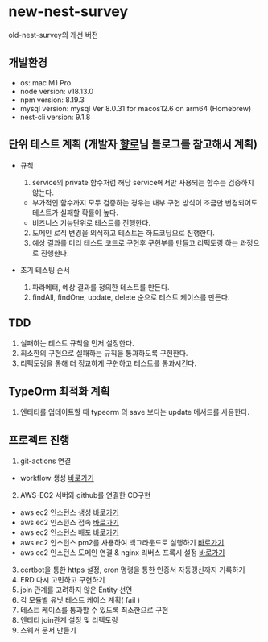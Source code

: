 # new-nest-survey

old-nest-survey의 개선 버전

## 개발환경

- os: mac M1 Pro
- node version: v18.13.0
- npm version: 8.19.3
- mysql version: mysql Ver 8.0.31 for macos12.6 on arm64 (Homebrew)
- nest-cli version: 9.1.8

## 단위 테스트 계획 (개발자 [향로](https://jojoldu.tistory.com/category/%ED%85%8C%EC%8A%A4%ED%8A%B8%EC%BD%94%EB%93%9C)님 블로그를 참고해서 계획)

- 규칙

  1. service의 private 함수처럼 해당 service에서만 사용되는 함수는 검증하지 않는다.

  - 부가적인 함수까지 모두 검증하는 경우는 내부 구현 방식이 조금만 변경되어도 테스트가 실패할 확률이 높다.
  - 비즈니스 기능단위로 테스트를 진행한다.

  2. 도메인 로직 변경을 의식하고 테스트는 하드코딩으로 진행한다.
  3. 예상 결과를 미리 테스트 코드로 구현후 구현부를 만들고 리팩토링 하는 과정으로 진행한다.

- 초기 테스팅 순서
  1. 파라메터, 예상 결과를 정의한 테스트를 만든다.
  2. findAll, findOne, update, delete 순으로 테스트 케이스를 만든다.

## TDD

1. 실패하는 테스트 규칙을 먼저 설정한다.
2. 최소한의 구현으로 실패하는 규칙을 통과하도록 구현한다.
3. 리팩토링을 통해 더 정교하게 구현하고 테스트를 통과시킨다.

## TypeOrm 최적화 계획

1. 엔티티를 업데이트할 때 typeorm 의 save 보다는 update 메서드를 사용한다.

## 프로젝트 진행

1. git-actions 연결

- workflow 생성 [바로가기](https://hssm93.tistory.com/entry/NestJs-%EC%84%A4%EB%AC%B8%EC%A1%B0%EC%82%AC-%EB%AF%B8%EB%8B%88-%ED%94%84%EB%A1%9C%EC%A0%9D%ED%8A%B8-1)

2. AWS-EC2 서버와 github를 연결한 CD구현

- aws ec2 인스턴스 생성 [바로가기](https://hssm93.tistory.com/entry/NestJs-%EC%84%A4%EB%AC%B8%EC%A1%B0%EC%82%AC-%EB%AF%B8%EB%8B%88-%ED%94%84%EB%A1%9C%EC%A0%9D%ED%8A%B8-2-AWS-EC2-%EC%83%9D%EC%84%B1)
- aws ec2 인스턴스 접속 [바로가기](https://hssm93.tistory.com/entry/NestJs-%EC%84%A4%EB%AC%B8%EC%A1%B0%EC%82%AC-%EB%AF%B8%EB%8B%88-%ED%94%84%EB%A1%9C%EC%A0%9D%ED%8A%B8-2-AWS-EC2-%EC%A0%91%EC%86%8D-%EB%B0%8F-%EB%B0%B0%ED%8F%AC)
- aws ec2 인스턴스 배포 [바로가기](https://hssm93.tistory.com/entry/NestJs-%EC%84%A4%EB%AC%B8%EC%A1%B0%EC%82%AC-%EB%AF%B8%EB%8B%88-%ED%94%84%EB%A1%9C%EC%A0%9D%ED%8A%B8-3-AWS-EC2-%EB%B0%B0%ED%8F%AC)
- aws ec2 인스턴스 pm2를 사용하여 백그라운드로 실행하기 [바로가기](https://hssm93.tistory.com/entry/NestJs-%EC%84%A4%EB%AC%B8%EC%A1%B0%EC%82%AC-%EB%AF%B8%EB%8B%88-%ED%94%84%EB%A1%9C%EC%A0%9D%ED%8A%B8-6-AWS-EC2-%EB%B0%B0%ED%8F%AC)
- aws ec2 인스턴스 도메인 연결 & nginx 리버스 프록시 설정 [바로가기](https://hssm93.tistory.com/entry/NestJs-%EC%84%A4%EB%AC%B8%EC%A1%B0%EC%82%AC-%EB%AF%B8%EB%8B%88-%ED%94%84%EB%A1%9C%EC%A0%9D%ED%8A%B8-4-AWS-EC2-%EB%B0%B0%ED%8F%AC-%EB%8F%84%EB%A9%94%EC%9D%B8)

3. certbot을 통한 https 설정, cron 명령을 통한 인증서 자동갱신까지 기록하기
4. ERD 다시 고민하고 구현하기
5. join 관계를 고려하지 않은 Entity 선언
6. 각 모듈별 유닛 테스트 케이스 계획( fail )
7. 테스트 케이스를 통과할 수 있도록 최소한으로 구현
8. 엔티티 join관계 설정 및 리펙토링
9. 스웨거 문서 만들기
